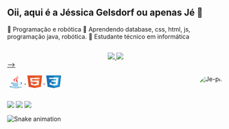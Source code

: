 ## Oii, aqui é a Jéssica Gelsdorf ou apenas Jé 🤍

🎡 Programação e robótica 
🌼 Aprendendo database, css, html, js, programação java, robótica.
🦋 Estudante técnico em informática



##

<div align="center">
  <a href="https://github.com/mejessica">
  <img height="160em" src="https://github-readme-stats.vercel.app/api?username=mejessica&show_icons=true&theme=dracula&include_all_commits=true&count_private=true"/>
  <img height="160em" src="https://github-readme-stats.vercel.app/api/top-langs/?username=mejessica&layout=compact&langs_count=7&theme=dracula"/>
</div> -->
  
  
<div style="display: inline_block"><br>
  <img align="center" alt="Je-Java" height="30" width="40" src="https://raw.githubusercontent.com/devicons/devicon/master/icons/java/java-original.svg">
  <img align="center" alt="Je-HTML" height="30" width="40" src="https://raw.githubusercontent.com/devicons/devicon/master/icons/html5/html5-original.svg">
  <img align="center" alt="Je-CSS" height="30" width="40" src="https://raw.githubusercontent.com/devicons/devicon/master/icons/css3/css3-original.svg">
  <img align="right" alt="Je-pic" height="150" style="border-radius:50px;" img src="https://cdn.discordapp.com/attachments/883391380930576414/961027533967613982/download20220306171854.png?width=463&height=463">
</div> 
  
  ##
 
<div> 

   <a href="https://instagram.com/mejessica_" target="_blank"><img src="https://img.shields.io/badge/-Instagram-%23E4405F?style=for-the-badge&logo=instagram&logoColor=white" target="_blank"></a>
  <a href = "mailto:jegelsdorf@gmail.com"><img src="https://img.shields.io/badge/-Gmail-%23333?style=for-the-badge&logo=gmail&logoColor=white" target="_blank"></a>
  <a href="https://www.linkedin.com/in/j%C3%A9ssica-gelsdorf-a0538322b/" target="_blank"><img src="https://img.shields.io/badge/-LinkedIn-%230077B5?style=for-the-badge&logo=linkedin&logoColor=white" target="_blank"></a> 
 
   ![Snake animation](https://github.com/mejessica/mejessica/blob/output/github-contribution-grid-snake.svg)
 
</div>
